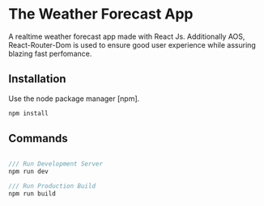 # The Weather Forecast App

A realtime weather forecast app made with React Js. Additionally AOS, React-Router-Dom is used to ensure good user experience while assuring blazing fast perfomance. 


## Installation

Use the node package manager [npm].

```bash
npm install
```

## Commands

```javascript

/// Run Development Server
npm run dev

/// Run Production Build
npm run build


```
